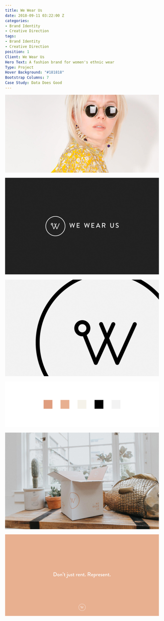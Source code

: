 ```yaml
---
title: We Wear Us
date: 2018-09-11 03:22:00 Z
categories:
- Brand Identity
- Creative Direction
tags:
- Brand Identity
- Creative Direction
position: 1
Client: We Wear Us
Hero Text: A fashion brand for women's ethnic wear
Type: Project
Hover Background: "#181818"
Bootstrap Columns: 7
Case Study: Data Does Good
---
```


![we-wear-us-hero.png](/img/we-wear-us-hero.png)​

![we-wear-us-01.png](/img/we-wear-us-01.png)​

![we-wear-us-02.png](/img/we-wear-us-02.png)​

![we-wear-us-03.png](/img/we-wear-us-03.png)​

![we-wear-us-04.png](/img/we-wear-us-04.png)​

![we-wear-us-05.png](/img/we-wear-us-05.png)​